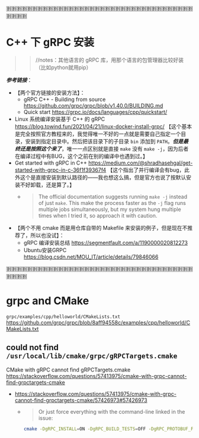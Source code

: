 
:u5272::u5272::u5272::u5272::u5272::u5272::u5272::u5272::u5272::u5272::u5272::u5272::u5272::u5272::u5272::u5272::u5272::u5272::u5272::u5272::u5272::u5272::u5272::u5272::u5272::u5272::u5272::u5272::u5272::u5272::u5272::u5272::u5272::u5272::u5272::u5272::u5272::u5272::u5272::u5272:

# C++ 下 gRPC 安装
>> //notes：其他语言的 gRPC 库，用那个语言的包管理器比较好装（比如python就用pip）

***参考链接***：
- 【两个官方链接的安装方法】：
  * gRPC C++ - Building from source https://github.com/grpc/grpc/blob/v1.40.0/BUILDING.md
  * Quick start https://grpc.io/docs/languages/cpp/quickstart/
- Linux 系统编译安装基于 C++ 的 gRPC https://blog.towind.fun/2021/04/21/linux-docker-install-grpc/ 【这个基本是完全按照官方教程来的，我觉得唯一不好的一点就是需要自己指定一个目录，安装到指定目录中。然后把该目录下的子目录 `bin` 添加到 `PATH`。***但是最终还是按照这个来了***，唯一一点区别就是直接 `make` 没有 `make -j`，因为后者在编译过程中有BUG，这个之前在别的编译中也遇到过。】
- Get started with gRPC in C++ https://medium.com/@shradhasehgal/get-started-with-grpc-in-c-36f1f39367f4 【这个指出了并行编译会有bug，此外这个是直接安装到默认路径的——我也想这么搞，但是官方也说了按默认安装不好卸载，还是算了。】
  * > The official documentation suggests running `make -j` instead of just `make`. This make the process faster as the `-j` flag runs multiple jobs simultaneously, but my system hung multiple times when I tried it, so approach it with caution.
- 【两个不用 cmake 而是用仓库自带的 Makefile 来安装的例子，但是现在不推荐了，所以也没试】：
  * gRPC 编译安装总结 https://segmentfault.com/a/1190000020812273
  * Ubuntu安装GRPC https://blog.csdn.net/MOU_IT/article/details/79846066

:u5272::u5272::u5272::u5272::u5272::u5272::u5272::u5272::u5272::u5272::u5272::u5272::u5272::u5272::u5272::u5272::u5272::u5272::u5272::u5272::u5272::u5272::u5272::u5272::u5272::u5272::u5272::u5272::u5272::u5272::u5272::u5272::u5272::u5272::u5272::u5272::u5272::u5272::u5272::u5272:

# grpc and CMake

`grpc/examples/cpp/helloworld/CMakeLists.txt` https://github.com/grpc/grpc/blob/8aff94558c/examples/cpp/helloworld/CMakeLists.txt

## could not find `/usr/local/lib/cmake/grpc/gRPCTargets.cmake`

CMake with gRPC cannot find gRPCTargets.cmake https://stackoverflow.com/questions/57413975/cmake-with-grpc-cannot-find-grpctargets-cmake
- https://stackoverflow.com/questions/57413975/cmake-with-grpc-cannot-find-grpctargets-cmake/57426973#57426973
  * > Or just force everything with the command-line linked in the issue:
    ```sh
    cmake -DgRPC_INSTALL=ON -DgRPC_BUILD_TESTS=OFF -DgRPC_PROTOBUF_PROVIDER=package -DgRPC_ZLIB_PROVIDER=package -DgRPC_CARES_PROVIDER=package -DgRPC_SSL_PROVIDER=package -DCMAKE_BUILD_TYPE=Release ../.. 
    ```
